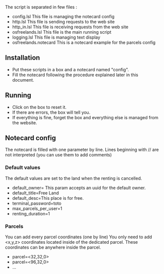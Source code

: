 The script is separated in few files :
  * config.lsl
    This file is managing the notecard config
  * http.lsl
    This file is sending requests to the web site
  * http_in.lsl
    This file is receiving requests from the web site
  * osfreelands.lsl
    This file is the main running script
  * logging.lsl
    This file is managing text display
  * osfreelands.notecard
    This is a notecard example for the parcels config

## Installation
  * Put these scripts in a box and a notecard named "config".
  * Fill the notecard following the procedure explained later in this document.

## Running
  * Click on the box to reset it.
  * If there are errors, the box will tell you.
  * If everything is fine, forget the box and everything else is managed from the website.

## Notecard config
The notecard is filled with one parameter by line.
Lines beginning with // are not interpreted (you can use them to add comments)

### Default values
The default values are set to the land when the renting is cancelled.
  * default_owner=
    This param accepts an uuid for the default owner.
  * default_title=Free Land
  * default_desc=This place is for free.
  * terminal_password=toto
  * max_parcels_per_user=1
  * renting_duration=1

### Parcels
You can add every parcel coordinates (one by line)
You only need to add <x,y,z> coordinates located inside of the dedicated parcel.
These coordinates can be anywhere inside the parcel.
  * parcel=<32,32,0>
  * parcel=<96,32,0>
  * ...
